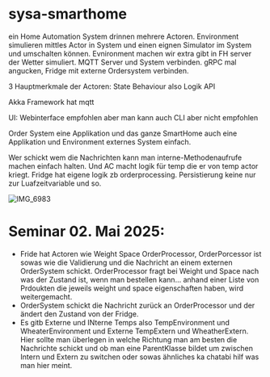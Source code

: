 # sysa-smarthome

ein Home Automation System drinnen mehrere Actoren.
Environment simulieren mittles Actor in System und einen eignen Simulator im System und umschalten können.
Evnironment machen wir extra gibt in FH server der Wetter simuliert.
MQTT Server und System verbinden.
gRPC mal angucken, Fridge mit externe Ordersystem verbinden.

3 Hauptmerkmale der Actoren:
State
Behaviour also Logik
API

Akka Framework hat mqtt

UI: Webinterface empfohlen aber man kann auch CLI aber nicht empfohlen

Order System eine Applikation und das ganze SmartHome auch eine Applikation und Environment externes System einfach.

Wer schickt wem die Nachrichten kann man interne-Methodenaufrufe machen einfach halten. Und AC macht logik für temp die er von temp actor kriegt. Fridge hat eigene logik zb orderprocessing. Persistierung keine nur zur Luafzeitvariable und so.



![IMG_6983](https://github.com/user-attachments/assets/b2024388-99d6-4c84-920c-0b421f70ae94)

# Seminar 02. Mai 2025:
* Fride hat Actoren wie Weight Space OrderProcessor, OrderPorcessor ist sowas wie die Validierung und die Nachricht an einem externen OrderSystem schickt. OrderProcessor fragt bei Weight und Space nach was der Zustand ist, wenn man bestellen kann... anhand einer Liste von Prdoukten die jeweils weight und space eigenschaften haben, wird weitergemacht.
* OrderSystem schickt die Nachricht zurück an OrderProcessor und der ändert den Zustand von der Fridge.
* Es gitb Externe und INterne Temps also TempEnvironment und WheaterEnvironment und Externe TempExtern und WheatherExtern. Hier sollte man überlegen in welche Richtung man am besten die Nachrichte schickt und ob man eine ParentKlasse bildet um zwischen Intern und Extern zu switchen oder sowas ähnliches ka chatabi hilf was man hier meint.
